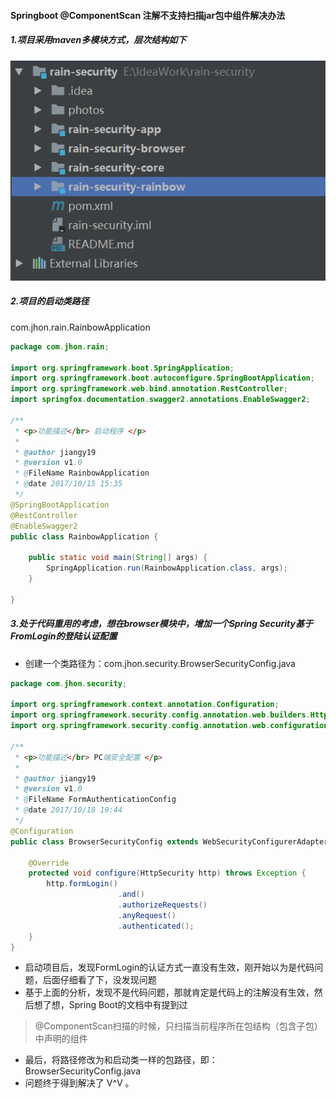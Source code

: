 #### Springboot @ComponentScan 注解不支持扫描jar包中组件解决办法

##### 1.项目采用maven多模块方式，层次结构如下
![ProjectStruct](../../photos/ProjectStruct.png)

##### 2.项目的启动类路径
com.jhon.rain.RainbowApplication
```java
package com.jhon.rain;

import org.springframework.boot.SpringApplication;
import org.springframework.boot.autoconfigure.SpringBootApplication;
import org.springframework.web.bind.annotation.RestController;
import springfox.documentation.swagger2.annotations.EnableSwagger2;

/**
 * <p>功能描述</br> 启动程序 </p>
 *
 * @author jiangy19
 * @version v1.0
 * @FileName RainbowApplication
 * @date 2017/10/15 15:35
 */
@SpringBootApplication
@RestController
@EnableSwagger2
public class RainbowApplication {

	public static void main(String[] args) {
		SpringApplication.run(RainbowApplication.class, args);
	}

}
```

##### 3.处于代码重用的考虑，想在browser模块中，增加一个Spring Security基于FromLogin的登陆认证配置
* 创建一个类路径为：com.jhon.security.BrowserSecurityConfig.java
```java
package com.jhon.security;

import org.springframework.context.annotation.Configuration;
import org.springframework.security.config.annotation.web.builders.HttpSecurity;
import org.springframework.security.config.annotation.web.configuration.WebSecurityConfigurerAdapter;

/**
 * <p>功能描述</br> PC端安全配置 </p>
 *
 * @author jiangy19
 * @version v1.0
 * @FileName FormAuthenticationConfig
 * @date 2017/10/18 19:44
 */
@Configuration
public class BrowserSecurityConfig extends WebSecurityConfigurerAdapter {

	@Override
	protected void configure(HttpSecurity http) throws Exception {
		http.formLogin()
						.and()
						.authorizeRequests()
						.anyRequest()
						.authenticated();
	}
}
```
* 启动项目后，发现FormLogin的认证方式一直没有生效，刚开始以为是代码问题，后面仔细看了下，没发现问题
* 基于上面的分析，发现不是代码问题，那就肯定是代码上的注解没有生效，然后想了想，Spring Boot的文档中有提到过
> @ComponentScan扫描的时候，只扫描当前程序所在包结构（包含子包）中声明的组件

* 最后，将路径修改为和启动类一样的包路径，即：
BrowserSecurityConfig.java
* 问题终于得到解决了 V^V 。